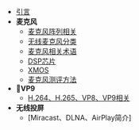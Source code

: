 * [引言](/README.md)
* **麦克风**
  * [麦克风阵列相关](/mic/mai_ke_feng_zhen_lie_xiang_guan.md)
  * [无线麦克风分类](/mic/wu_xian_mai_ke_feng_fen_lei.md)
  * [麦克风相关术语](/mic/mai_ke_feng_xiang_guan_shu_yu.md)
  * [DSP芯片](/mic/dsp_chip.md)
  * [XMOS](/mic/xmos.md)
  * [麦克风测评方法](/mic/mai_ke_feng_ce_ping_fang_fa.md)
* **VP9**
  * [H.264、H.265、VP8、VP9相关](/vp9/h265_vs_vp9.md)
* **无线投屏**
  * [Miracast、DLNA、AirPlay简介]
